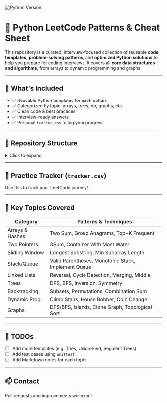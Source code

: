 ![Python Version](https://img.shields.io/badge/python-3.8%2B-blue)

# 🧠 Python LeetCode Patterns & Cheat Sheet

This repository is a curated, interview-focused collection of reusable **code templates**, **problem-solving patterns**, and **optimized Python solutions** to help you
prepare for coding interviews. It covers all **core data structures and algorithms**, from arrays to dynamic programming and graphs.

---
## 🚀 What's Included

- ✅ Reusable Python templates for each pattern
- ✅ Categorized by topic: arrays, trees, dp, graphs, etc.
- ✅ Clean code & best practices
- ✅ Interview-ready answers
- ✅ Personal `tracker.csv` to log your progress

---

## 📂 Repository Structure

<details>
<summary>Click to expand</summary>

```text
leetcode-patterns-python/
├── arrays/
│   ├── two_sum.py
│   ├── group_anagrams.py
│   └── top_k_frequent.py
├── twopointers/
│   ├── three_sum.py
│   └── container_with_most_water.py
├── sliding_window/
│   ├── longest_substring.py
│   └── min_subarray_len.py
├── stack_queue/
│   ├── valid_parentheses.py
│   ├── daily_temperatures.py
│   └── implement_queue_using_stacks.py
├── linked_list/
│   ├── reverse_linked_list.py
│   ├── merge_two_sorted_lists.py
│   ├── detect_cycle.py
│   └── middle_node.py
├── trees/
│   ├── max_depth.py
│   ├── invert_tree.py
│   ├── level_order_traversal.py
│   └── symmetric_tree.py
├── backtracking/
│   ├── subsets.py
│   ├── permutations.py
│   └── combination_sum.py
├── dp/
│   ├── climb_stairs.py
│   ├── house_robber.py
│   ├── coin_change.py
│   └── longest_increasing_subsequence.py
├── graphs/
│   ├── num_islands.py
│   ├── clone_graph.py
│   ├── rotting_oranges.py
│   └── course_schedule.py
├── tracker.csv  # Practice log
└── README.md
```
</details>

---
## 🧩 Practice Tracker (`tracker.csv`)

Use this to track your LeetCode journey!

---

## 🧠 Key Topics Covered

| Category        | Patterns & Techniques                               |
| --------------- | --------------------------------------------------- |
| Arrays & Hashes | Two Sum, Group Anagrams, Top-K Frequent             |
| Two Pointers    | 3Sum, Container With Most Water                     |
| Sliding Window  | Longest Substring, Min Subarray Length              |
| Stack/Queue     | Valid Parentheses, Monotonic Stack, Implement Queue |
| Linked Lists    | Reversal, Cycle Detection, Merging, Middle          |
| Trees           | DFS, BFS, Inversion, Symmetry                       |
| Backtracking    | Subsets, Permutations, Combination Sum              |
| Dynamic Prog.   | Climb Stairs, House Robber, Coin Change             |
| Graphs          | DFS/BFS, Islands, Clone Graph, Topological Sort     |

---

## 📌 TODOs

* [ ] Add more templates (e.g. Tries, Union-Find, Segment Trees)
* [ ] Add test cases using `unittest`
* [ ] Add Markdown notes for each topic

---

## 📫 Contact

Pull requests and improvements welcome!
